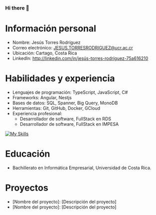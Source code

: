 ### Hi there 👋

<!--
**JesusTorresRodriguez/JesusTorresRodriguez** is a ✨ _special_ ✨ repository because its `README.md` (this file) appears on your GitHub profile.

Here are some ideas to get you started:

- 🔭 I’m currently working on ...
- 🌱 I’m currently learning ...
- 👯 I’m looking to collaborate on ...
- 🤔 I’m looking for help with ...
- 💬 Ask me about ...
- 📫 How to reach me: ...
- 😄 Pronouns: ...
- ⚡ Fun fact: ...
-->
# Información personal

* Nombre: Jesús Torres Rodríguez
* Correo electrónico: JESUS.TORRESRODRIGUEZ@ucr.ac.cr
* Ubicación: Cartago, Costa Rica
* LinkedIn: http://linkedin.com/in/jesús-torres-rodríguez-75a616210

# Habilidades y experiencia

* Lenguajes de programación: TypeScript, JavaScript, C#
* Frameworks: Angular, Nestjs
* Bases de datos: SQL, Spanner, Big Query, MonoDB
* Herramientas: Git, GitHub, Docker, GCloud
* Experiencia profesional:
    * Desarrollador de software, FullStack en RDS
    * Desarrollador de software, FullStack en IMPESA
 

[![My Skills](https://skillicons.dev/icons?i=angular,nestjs,ts,js,html,css,cs)](https://skillicons.dev)

# Educación

* Bachillerato en Informática Empresarial, Universidad de Costa Rica.

# Proyectos

* [Nombre del proyecto]: [Descripción del proyecto]
* [Nombre del proyecto]: [Descripción del proyecto]
